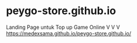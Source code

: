 # peygo-store.github.io
Landing Page untuk Top up Game Online
V V V
https://medexsama.github.io/peygo-store.github.io/
